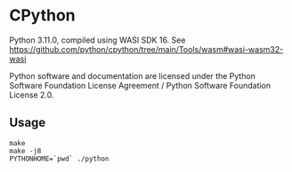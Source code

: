 # CPython

Python 3.11.0, compiled using WASI SDK 16. See https://github.com/python/cpython/tree/main/Tools/wasm#wasi-wasm32-wasi

Python software and documentation are licensed under the Python Software Foundation License Agreement / Python Software Foundation License 2.0.

## Usage

```shell
make
make -j8
PYTHONHOME=`pwd` ./python
```
